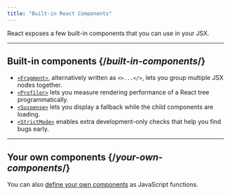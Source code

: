 ```yaml
---
title: "Built-in React Components"
---
```


<Intro>

React exposes a few built-in components that you can use in your JSX.

</Intro>

---

## Built-in components {/*built-in-components*/}

* [`<Fragment>`](/reference/react/Fragment), alternatively written as `<>...</>`, lets you group multiple JSX nodes together.
* [`<Profiler>`](/reference/react/Profiler) lets you measure rendering performance of a React tree programmatically.
* [`<Suspense>`](/reference/react/Suspense) lets you display a fallback while the child components are loading.
* [`<StrictMode>`](/reference/react/StrictMode) enables extra development-only checks that help you find bugs early.

---

## Your own components {/*your-own-components*/}

You can also [define your own components](/learn/your-first-component) as JavaScript functions.
